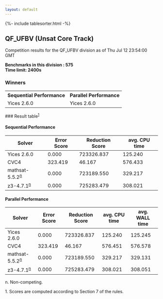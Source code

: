 ```yaml
---
layout: default
---
```

{%- include tablesorter.html -%}

##  QF_UFBV (Unsat Core Track)

Competition results for the QF_UFBV division as of Thu Jul 12 23:54:00 GMT

**Benchmarks in this division : 575  
Time limit: 2400s** 

### Winners
<table>
<tr>
<th class="center">Sequential Performance</th>
<th class="center">Parallel Performance</th>
</tr><tr class="center"><td>Yices 2.6.0</td><td>Yices 2.6.0</td></tr></table>
### Result table<sup><a href="#fn1">1</a></sup>

#### Sequential Performance

<table id="sequential" class="result sorted">
<thead><tr class="center">
  <th>Solver</th>
  <th>Error Score</th>
  <th>Reduction Score</th>
  <th>avg. CPU time</th>
</tr></thead><tr>
<td>Yices 2.6.0</td>
<td>0.000</td><td>723326.837</td><td>125.240</td></tr><tr>
<td>CVC4</td>
<td>323.419</td><td>46.167</td><td>576.433</td></tr><tr>
<td>mathsat-5.5.2<SUP><a href="#fn">n</a></SUP></td>
<td>0.000</td><td>723189.550</td><td>329.217</td></tr><tr>
<td>z3-4.7.1<SUP><a href="#fn">n</a></SUP></td>
<td>0.000</td><td>725283.479</td><td>308.021</td></tr></table>

#### Parallel Performance

<table id="parallel" class="result sorted">
<thead><tr class="center">
  <th>Solver</th>
  <th>Error Score</th>
  <th>Reduction Score</th>
  <th>avg. CPU time</th>
  <th>avg. WALL time</th>
</tr></thead><tr>
<td>Yices 2.6.0</td>
<td>0.000</td><td>723326.837</td><td>125.240</td><td>125.245</td></tr><tr>
<td>CVC4</td>
<td>323.419</td><td>46.167</td><td>576.451</td><td>576.578</td></tr><tr>
<td>mathsat-5.5.2<SUP><a href="#fn">n</a></SUP></td>
<td>0.000</td><td>723189.550</td><td>329.217</td><td>329.131</td></tr><tr>
<td>z3-4.7.1<SUP><a href="#fn">n</a></SUP></td>
<td>0.000</td><td>725283.479</td><td>308.021</td><td>308.051</td></tr></table>
 <span id="fn"> n. Non-competing. </span>

 <span id="fn1"> 1. Scores are computed according to Section 7 of the rules. </span>


